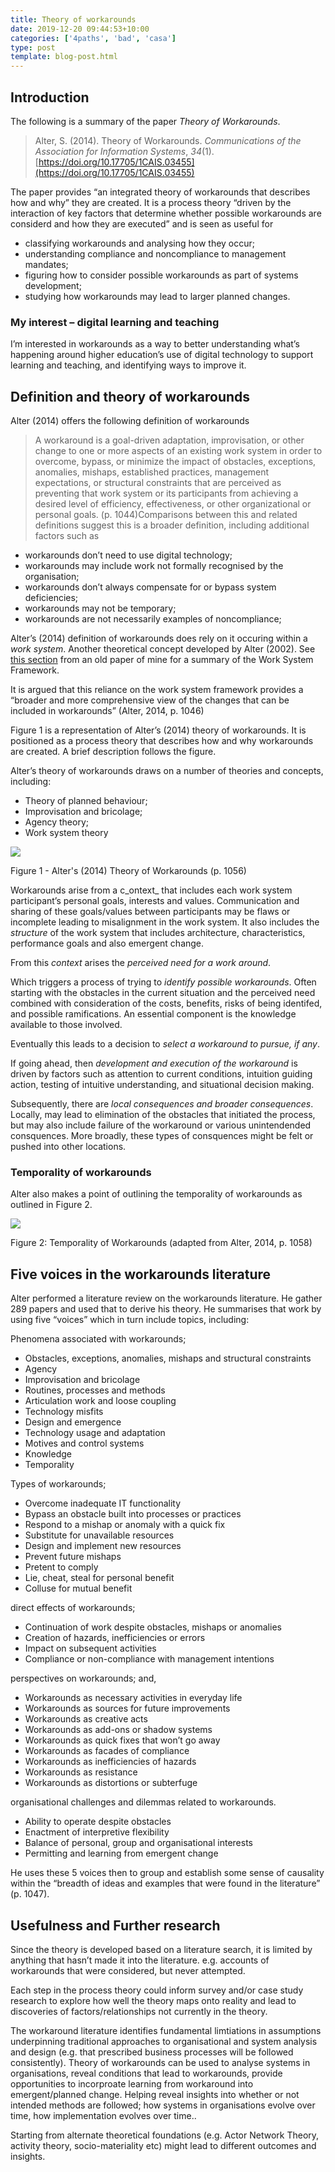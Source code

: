 ```yaml
---
title: Theory of workarounds
date: 2019-12-20 09:44:53+10:00
categories: ['4paths', 'bad', 'casa']
type: post
template: blog-post.html
---
```

## Introduction

The following is a summary of the paper _Theory of Workarounds_.

> Alter, S. (2014). Theory of Workarounds. _Communications of the Association for Information Systems_, _34_(1). [https://doi.org/10.17705/1CAIS.03455](https://doi.org/10.17705/1CAIS.03455)

The paper provides “an integrated theory of workarounds that describes how and why” they are created. It is a process theory “driven by the interaction of key factors that determine whether possible workarounds are considerd and how they are executed” and is seen as useful for

- classifying workarounds and analysing how they occur;
- understanding compliance and noncompliance to management mandates;
- figuring how to consider possible workarounds as part of systems development;
- studying how workarounds may lead to larger planned changes.

### My interest – digital learning and teaching

I’m interested in workarounds as a way to better understanding what’s happening around higher education’s use of digital technology to support learning and teaching, and identifying ways to improve it.

## Definition and theory of workarounds

Alter (2014) offers the following definition of workarounds

> A workaround is a goal-driven adaptation, improvisation, or other change to one or more aspects of an existing work system in order to overcome, bypass, or minimize the impact of obstacles, exceptions, anomalies, mishaps, established practices, management expectations, or structural constraints that are perceived as preventing that work system or its participants from achieving a desired level of efficiency, effectiveness, or other organizational or personal goals. (p. 1044)Comparisons between this and related definitions suggest this is a broader definition, including additional factors such as

- workarounds don’t need to use digital technology;
- workarounds may include work not formally recognised by the organisation;
- workarounds don’t always compensate for or bypass system deficiencies;
- workarounds may not be temporary;
- workarounds are not necessarily examples of noncompliance;

Alter’s (2014) definition of workarounds does rely on it occuring within a _work system_. Another theoretical concept developed by Alter (2002). See [this section](/blog2/2019/12/19/the-conceptualisation-of-e-learning-lessons-and-implications/) from an old paper of mine for a summary of the Work System Framework.

It is argued that this reliance on the work system framework provides a “broader and more comprehensive view of the changes that can be included in workarounds” (Alter, 2014, p. 1046)

Figure 1 is a representation of Alter’s (2014) theory of workarounds. It is positioned as a process theory that describes how and why workarounds are created. A brief description follows the figure.

Alter’s theory of workarounds draws on a number of theories and concepts, including:

- Theory of planned behaviour;
- Improvisation and bricolage;
- Agency theory;
- Work system theory

![](images/alter.png)

Figure 1 - Alter's (2014) Theory of Workarounds (p. 1056)

Workarounds arise from a c_ontext_ that includes each work system participant’s personal goals, interests and values. Communication and sharing of these goals/values between participants may be flaws or incomplete leading to misalignment in the work system. It also includes the _structure_ of the work system that includes architecture, characteristics, performance goals and also emergent change.

From this _context_ arises the _perceived need for a work around_.

Which triggers a process of trying to _identify possible workarounds_. Often starting with the obstacles in the current situation and the perceived need combined with consideration of the costs, benefits, risks of being identifed, and possible ramifications. An essential component is the knowledge available to those involved.

Eventually this leads to a decision to _select a workaround to pursue, if any_.

If going ahead, then _development and execution of the workaround_ is driven by factors such as attention to current conditions, intuition guiding action, testing of intuitive understanding, and situational decision making.

Subsequently, there are _local consequences and broader consequences_. Locally, may lead to elimination of the obstacles that initiated the process, but may also include failure of the workaround or various unintendended consquences. More broadly, these types of consquences might be felt or pushed into other locations.

### Temporality of workarounds

Alter also makes a point of outlining the temporality of workarounds as outlined in Figure 2.

![](images/time.png)  

Figure 2: Temporality of Workarounds (adapted from Alter, 2014, p. 1058)

## Five voices in the workarounds literature

Alter performed a literature review on the workarounds literature. He gather 289 papers and used that to derive his theory. He summarises that work by using five “voices” which in turn include topics, including:

Phenomena associated with workarounds;

- Obstacles, exceptions, anomalies, mishaps and structural constraints
- Agency
- Improvisation and bricolage
- Routines, processes and methods
- Articulation work and loose coupling
- Technology misfits
- Design and emergence
- Technology usage and adaptation
- Motives and control systems
- Knowledge
- Temporality

Types of workarounds;

- Overcome inadequate IT functionality
- Bypass an obstacle built into processes or practices
- Respond to a mishap or anomaly with a quick fix
- Substitute for unavailable resources
- Design and implement new resources
- Prevent future mishaps
- Pretent to comply
- Lie, cheat, steal for personal benefit
- Colluse for mutual benefit

direct effects of workarounds;

- Continuation of work despite obstacles, mishaps or anomalies
- Creation of hazards, inefficiencies or errors
- Impact on subsequent activities
- Compliance or non-compliance with management intentions

perspectives on workarounds; and,

- Workarounds as necessary activities in everyday life
- Workarounds as sources for future improvements
- Workarounds as creative acts
- Workarounds as add-ons or shadow systems
- Workarounds as quick fixes that won’t go away
- Workarounds as facades of compliance
- Workarounds as inefficiencies of hazards
- Workarounds as resistance
- Workarounds as distortions or subterfuge

organisational challenges and dilemmas related to workarounds.

- Ability to operate despite obstacles
- Enactment of interpretive flexibility
- Balance of personal, group and organisational interests
- Permitting and learning from emergent change

He uses these 5 voices then to group and establish some sense of causality within the “breadth of ideas and examples that were found in the literature” (p. 1047).

## Usefulness and Further research

Since the theory is developed based on a literature search, it is limited by anything that hasn’t made it into the literature. e.g. accounts of workarounds that were considered, but never attempted.

Each step in the process theory could inform survey and/or case study research to explore how well the theory maps onto reality and lead to discoveries of factors/relationships not currently in the theory.

The workaround literature identifies fundamental limtiations in assumptions underpinning traditional approaches to organisational and system analysis and design (e.g. that prescribed business processes will be followed consistently). Theory of workarounds can be used to analyse systems in organisations, reveal conditions that lead to workarounds, provide opportunities to incorproate learning from workaround into emergent/planned change. Helping reveal insights into whether or not intended methods are followed; how systems in organisations evolve over time, how implementation evolves over time..

Starting from alternate theoretical foundations (e.g. Actor Network Theory, activity theory, socio-materiality etc) might lead to different outcomes and insights.